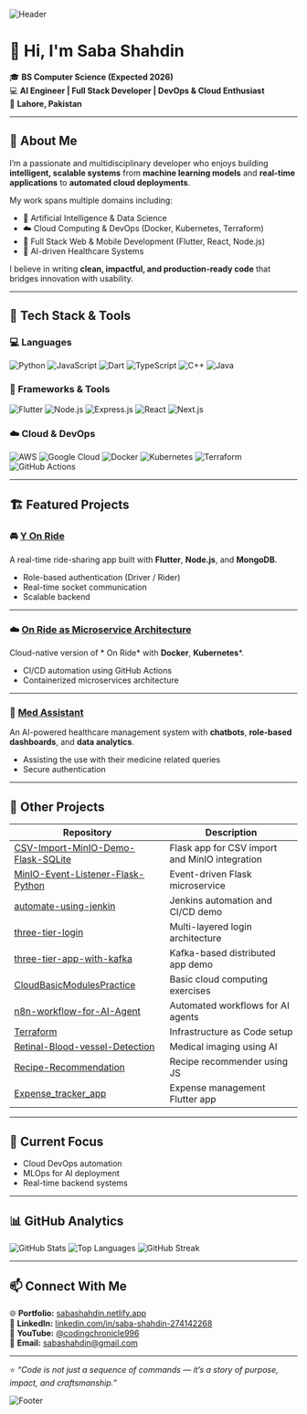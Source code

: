 <!-- Profile Banner -->
![Header](https://capsule-render.vercel.app/api?type=waving&color=0:6a11cb,100:2575fc&height=200&section=header&text=Saba%20Shahdin&fontSize=45&fontColor=ffffff&animation=fadeIn&fontAlignY=35)

# 👋 Hi, I'm Saba Shahdin

🎓 **BS Computer Science (Expected 2026)**  
💻 **AI Engineer | Full Stack Developer | DevOps & Cloud Enthusiast**  
📍 **Lahore, Pakistan**

---

## 🚀 About Me

I’m a passionate and multidisciplinary developer who enjoys building **intelligent, scalable systems** from **machine learning models** and **real-time applications** to **automated cloud deployments**.

My work spans multiple domains including:
- 🧠 Artificial Intelligence & Data Science  
- ☁️ Cloud Computing & DevOps (Docker, Kubernetes, Terraform)  
- 📱 Full Stack Web & Mobile Development (Flutter, React, Node.js)  
- 🏥 AI-driven Healthcare Systems  

I believe in writing **clean, impactful, and production-ready code** that bridges innovation with usability.

---

## 🧩 Tech Stack & Tools

### 💻 Languages
![Python](https://img.shields.io/badge/Python-3776AB?style=for-the-badge&logo=python&logoColor=white)
![JavaScript](https://img.shields.io/badge/JavaScript-F7DF1E?style=for-the-badge&logo=javascript&logoColor=black)
![Dart](https://img.shields.io/badge/Dart-0175C2?style=for-the-badge&logo=dart&logoColor=white)
![TypeScript](https://img.shields.io/badge/TypeScript-007ACC?style=for-the-badge&logo=typescript&logoColor=white)
![C++](https://img.shields.io/badge/C++-00599C?style=for-the-badge&logo=cplusplus&logoColor=white)
![Java](https://img.shields.io/badge/Java-ED8B00?style=for-the-badge&logo=java&logoColor=white)

### 🧱 Frameworks & Tools
![Flutter](https://img.shields.io/badge/Flutter-02569B?style=for-the-badge&logo=flutter&logoColor=white)
![Node.js](https://img.shields.io/badge/Node.js-339933?style=for-the-badge&logo=node.js&logoColor=white)
![Express.js](https://img.shields.io/badge/Express.js-404D59?style=for-the-badge)
![React](https://img.shields.io/badge/React-20232A?style=for-the-badge&logo=react&logoColor=61DAFB)
![Next.js](https://img.shields.io/badge/Next.js-000000?style=for-the-badge&logo=next.js&logoColor=white)

### ☁️ Cloud & DevOps
![AWS](https://img.shields.io/badge/AWS-232F3E?style=for-the-badge&logo=amazonaws&logoColor=white)
![Google Cloud](https://img.shields.io/badge/Google_Cloud-4285F4?style=for-the-badge&logo=googlecloud&logoColor=white)
![Docker](https://img.shields.io/badge/Docker-2496ED?style=for-the-badge&logo=docker&logoColor=white)
![Kubernetes](https://img.shields.io/badge/Kubernetes-326CE5?style=for-the-badge&logo=kubernetes&logoColor=white)
![Terraform](https://img.shields.io/badge/Terraform-844FBA?style=for-the-badge&logo=terraform&logoColor=white)
![GitHub Actions](https://img.shields.io/badge/GitHub_Actions-2088FF?style=for-the-badge&logo=githubactions&logoColor=white)

---

## 🏗️ Featured Projects

### 🚘 [**Y On Ride**](https://github.com/SabaShahdin/Y-On-Ride)
A real-time ride-sharing app built with **Flutter**, **Node.js**, and **MongoDB**.  
- Role-based authentication (Driver / Rider)  
- Real-time socket communication  
- Scalable backend  

---

### ☁️ [**On Ride as Microservice Architecture**](https://github.com/SabaShahdin/On-Rode-On-Cloud)
Cloud-native version of * On Ride* with **Docker**, **Kubernetes***.  
- CI/CD automation using GitHub Actions  
- Containerized microservices architecture  

---

### 🏥 [**Med Assistant**](https://github.com/SabaShahdin/Med-Assistant)
An AI-powered healthcare management system with **chatbots**, **role-based dashboards**, and **data analytics**.  
- Assisting the use with their medicine related queries
- Secure authentication  

---

## 🧮 Other Projects

| Repository | Description |
|-------------|-------------|
| [CSV-Import-MinIO-Demo-Flask-SQLite](https://github.com/SabaShahdin/CSV-Import-MinIO-Demo-Flask-SQLite) | Flask app for CSV import and MinIO integration |
| [MinIO-Event-Listener-Flask-Python](https://github.com/SabaShahdin/MinIO-Event-Listener-Flask-Python) | Event-driven Flask microservice |
| [automate-using-jenkin](https://github.com/SabaShahdin/automate-using-jenkin) | Jenkins automation and CI/CD demo |
| [three-tier-login](https://github.com/SabaShahdin/three-tier-login) | Multi-layered login architecture |
| [three-tier-app-with-kafka](https://github.com/SabaShahdin/three-tier-app-with-kafka) | Kafka-based distributed app demo |
| [CloudBasicModulesPractice](https://github.com/SabaShahdin/CloudBasicModulesPractice) | Basic cloud computing exercises |
| [n8n-workflow-for-AI-Agent](https://github.com/SabaShahdin/n8n-workflow-for-AI-Agent) | Automated workflows for AI agents |
| [Terraform](https://github.com/SabaShahdin/Terraform) | Infrastructure as Code setup |
| [Retinal-Blood-vessel-Detection](https://github.com/SabaShahdin/Retinal-Blood-vessel-Detection) | Medical imaging using AI |
| [Recipe-Recommendation](https://github.com/SabaShahdin/Recipe-Recommendation) | Recipe recommender using JS |
| [Expense_tracker_app](https://github.com/SabaShahdin/Expense_tracker_app) | Expense management Flutter app |
---

## 🧠 Current Focus

- Cloud DevOps automation  
- MLOps for AI deployment  
- Real-time backend systems  

---

## 📊 GitHub Analytics

![GitHub Stats](https://github-readme-stats.vercel.app/api?username=SabaShahdin&show_icons=true&theme=tokyonight&hide_border=true)
![Top Languages](https://github-readme-stats.vercel.app/api/top-langs/?username=SabaShahdin&layout=compact&theme=tokyonight&hide_border=true)
![GitHub Streak](https://github-readme-streak-stats.herokuapp.com/?user=SabaShahdin&theme=tokyonight&hide_border=true)

---

## 📫 Connect With Me

🌐 **Portfolio:** [sabashahdin.netlify.app](https://sabashahdin.netlify.app)  
💼 **LinkedIn:** [linkedin.com/in/saba-shahdin-274142268](https://www.linkedin.com/in/saba-shahdin-274142268)  
🎥 **YouTube:** [@codingchronicle996](https://youtube.com/@codingchronicle996)  
📧 **Email:** sabashahdin@gmail.com  

---

⭐ *“Code is not just a sequence of commands — it’s a story of purpose, impact, and craftsmanship.”*

![Footer](https://capsule-render.vercel.app/api?type=waving&color=0:2575fc,100:6a11cb&height=100&section=footer)
